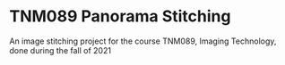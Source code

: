 # TNM089 Panorama Stitching

An image stitching project for the course TNM089, Imaging Technology, done during the fall of 2021